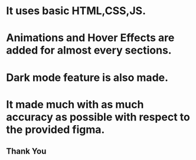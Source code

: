 # It uses basic HTML,CSS,JS.
# Animations and Hover Effects are added for almost every sections.
# Dark mode feature is also made.
# It made much with as much accuracy as possible with respect to the provided figma.

## Thank You
